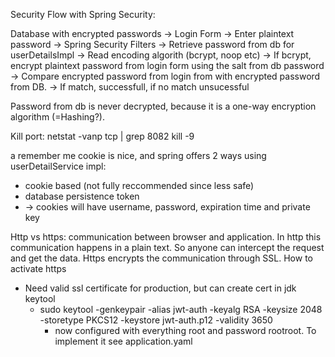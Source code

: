 Security Flow with Spring Security:


Database with encrypted passwords
-> Login Form -> Enter plaintext password
    -> Spring Security Filters
        -> Retrieve password from db for userDetailsImpl
        -> Read encoding algorith (bcrypt, noop etc)
        -> If bcrypt, encrypt plaintext password from login form using the salt from db password
            -> Compare encrypted password from login from with encrypted password from DB.
                -> If match, successfull, if no match unsucessful

Password from db is never decrypted, because it is a one-way encryption algorithm (=Hashing?).


Kill port:
netstat -vanp tcp | grep 8082
kill -9 <PID>



a remember me cookie is nice, and spring offers 2 ways using userDetailService impl:
- cookie based (not fully reccommended since less safe)
- database persistence token
- -> cookies will have username, password, expiration time and private key

Http vs https:
communication between browser and application. In http this communication happens in a plain text. So anyone can intercept the request and get the data.
Https encrypts the communication through SSL. How to activate https
- Need valid ssl certificate for production, but can create cert in jdk keytool
  - sudo keytool -genkeypair -alias jwt-auth -keyalg RSA -keysize 2048 -storetype PKCS12 -keystore jwt-auth.p12 -validity 3650
    - now configured with everything root and password rootroot. To implement it see application.yaml
